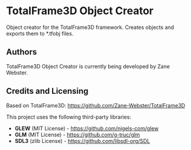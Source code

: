 # TotalFrame3D Object Creator
Object creator for the TotalFrame3D framework. Creates objects and exports them to *.tfobj files.

## Authors
TotalFrame3D Object Creator is currently being developed by Zane Webster.

## Credits and Licensing
Based on TotalFrame3D: https://github.com/Zane-Webster/TotalFrame3D

This project uses the following third-party libraries:

- **GLEW** (MIT License) - https://github.com/nigels-com/glew
- **GLM** (MIT License) - https://github.com/g-truc/glm
- **SDL3** (zlib License) - https://github.com/libsdl-org/SDL